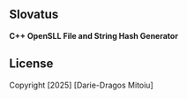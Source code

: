 ## Slovatus

**C++ OpenSLL File and String Hash Generator**

## License

Copyright [2025] [Darie-Dragos Mitoiu]
